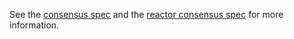 See the [consensus spec](https://github.com/blockchainworkers/conch/tree/master/docs/spec/consensus) and the [reactor consensus spec](https://github.com/blockchainworkers/conch/tree/master/docs/spec/reactors/consensus) for more information.
